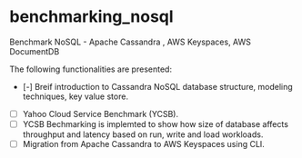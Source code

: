 # benchmarking_nosql
Benchmark NoSQL - Apache Cassandra , AWS Keyspaces, AWS DocumentDB


The following functionalities are presented:

* [-] Breif introduction to Cassandra NoSQL database structure, modeling techniques, key value store.
* [ ] Yahoo Cloud Service Benchmark (YCSB).
* [ ] YCSB Bechmarking is implemted to show how size of database affects throughput and latency based on run, write and load workloads.
* [ ] Migration from Apache Cassandra to AWS Keyspaces using CLI.

